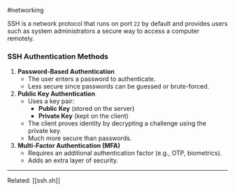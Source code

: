  #networking

SSH is a network protocol that runs on port `22` by default and provides users such as system administrators a secure way to access a computer remotely.
### **SSH Authentication Methods**
1. **Password-Based Authentication**
	- The user enters a password to authenticate.
	- Less secure since passwords can be guessed or brute-forced.
2. **Public Key Authentication**
	- Uses a key pair:
	    - **Public Key** (stored on the server)
	    - **Private Key** (kept on the client)
	- The client proves identity by decrypting a challenge using the private key.
	- Much more secure than passwords.
3. **Multi-Factor Authentication (MFA)**
	- Requires an additional authentication factor (e.g., OTP, biometrics).
	- Adds an extra layer of security.
---
Related: [[ssh.sh]]